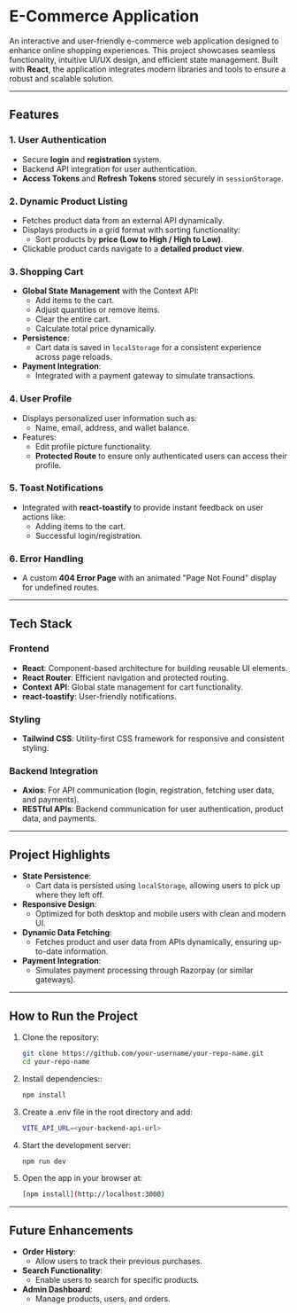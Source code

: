 # **E-Commerce Application**

An interactive and user-friendly e-commerce web application designed to enhance online shopping experiences. This project showcases seamless functionality, intuitive UI/UX design, and efficient state management. Built with **React**, the application integrates modern libraries and tools to ensure a robust and scalable solution.

---

## **Features**

### **1. User Authentication**
- Secure **login** and **registration** system.
- Backend API integration for user authentication.
- **Access Tokens** and **Refresh Tokens** stored securely in `sessionStorage`.

### **2. Dynamic Product Listing**
- Fetches product data from an external API dynamically.
- Displays products in a grid format with sorting functionality:
  - Sort products by **price (Low to High / High to Low)**.
- Clickable product cards navigate to a **detailed product view**.

### **3. Shopping Cart**
- **Global State Management** with the Context API:
  - Add items to the cart.
  - Adjust quantities or remove items.
  - Clear the entire cart.
  - Calculate total price dynamically.
- **Persistence**:
  - Cart data is saved in `localStorage` for a consistent experience across page reloads.
- **Payment Integration**:
  - Integrated with a payment gateway to simulate transactions.

### **4. User Profile**
- Displays personalized user information such as:
  - Name, email, address, and wallet balance.
- Features:
  - Edit profile picture functionality.
  - **Protected Route** to ensure only authenticated users can access their profile.

### **5. Toast Notifications**
- Integrated with **react-toastify** to provide instant feedback on user actions like:
  - Adding items to the cart.
  - Successful login/registration.

### **6. Error Handling**
- A custom **404 Error Page** with an animated "Page Not Found" display for undefined routes.

---

## **Tech Stack**

### **Frontend**
- **React**: Component-based architecture for building reusable UI elements.
- **React Router**: Efficient navigation and protected routing.
- **Context API**: Global state management for cart functionality.
- **react-toastify**: User-friendly notifications.

### **Styling**
- **Tailwind CSS**: Utility-first CSS framework for responsive and consistent styling.

### **Backend Integration**
- **Axios**: For API communication (login, registration, fetching user data, and payments).
- **RESTful APIs**: Backend communication for user authentication, product data, and payments.

---

## **Project Highlights**
- **State Persistence**:
  - Cart data is persisted using `localStorage`, allowing users to pick up where they left off.
- **Responsive Design**:
  - Optimized for both desktop and mobile users with clean and modern UI.
- **Dynamic Data Fetching**:
  - Fetches product and user data from APIs dynamically, ensuring up-to-date information.
- **Payment Integration**:
  - Simulates payment processing through Razorpay (or similar gateways).

---

## **How to Run the Project**
1. Clone the repository:
   ```bash
   git clone https://github.com/your-username/your-repo-name.git
   cd your-repo-name
2. Install dependencies::
   ```bash
   npm install
3. Create a .env file in the root directory and add:
   ```bash
   VITE_API_URL=<your-backend-api-url>
4. Start the development server:
   ```bash
   npm run dev
5. Open the app in your browser at:
   ```bash
   [npm install](http://localhost:3000)

---

## **Future Enhancements**
- **Order History**:
  - Allow users to track their previous purchases.
- **Search Functionality**:
  - Enable users to search for specific products.
- **Admin Dashboard**:
  - Manage products, users, and orders.
